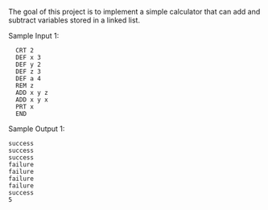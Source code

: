 The goal of this project is to implement a simple calculator that can add and subtract variables stored in a linked list. 

  Sample Input 1:
```
  CRT 2
  DEF x 3
  DEF y 2
  DEF z 3
  DEF a 4
  REM z
  ADD x y z
  ADD x y x
  PRT x
  END
```
  Sample Output 1:
  ```
success
success
success
failure
failure
failure
failure
success
5
  ```
